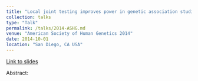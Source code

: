 ```yaml
---
title: "Local joint testing improves power in genetic association studies"
collection: talks
type: "Talk"
permalink: /talks/2014-ASHG.md
venue: "American Society of Human Genetics 2014"
date: 2014-10-01
location: "San Diego, CA USA"
---
```


[Link to slides](http://brielin.github.io/pages/404.md)

Abstract:

